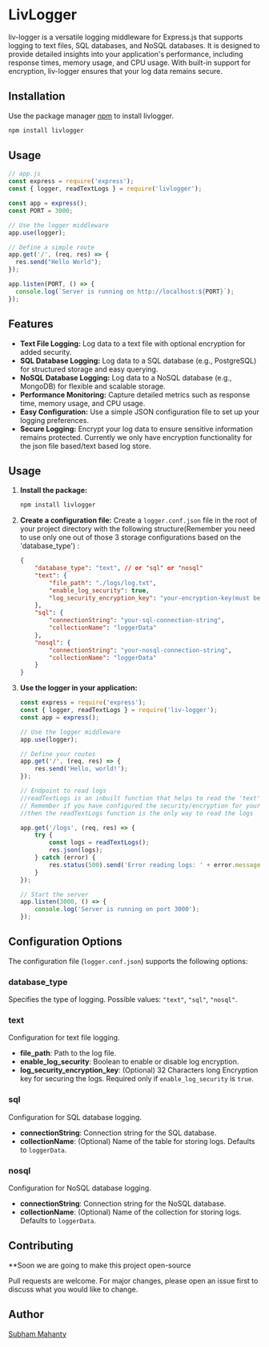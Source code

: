 # LivLogger

liv-logger is a versatile logging middleware for Express.js that supports logging to text files, SQL databases, and NoSQL databases. It is designed to provide detailed insights into your application's performance, including response times, memory usage, and CPU usage. With built-in support for encryption, liv-logger ensures that your log data remains secure.

## Installation

Use the package manager [npm](https://docs.npmjs.com/downloading-and-installing-node-js-and-npm) to install livlogger.

```bash
npm install livlogger
```

## Usage

```JavaScript
// app.js
const express = require('express');
const { logger, readTextLogs } = require('livlogger');

const app = express();
const PORT = 3000;

// Use the logger middleware
app.use(logger);

// Define a simple route
app.get('/', (req, res) => {
  res.send("Hello World");
});

app.listen(PORT, () => {
  console.log(`Server is running on http://localhost:${PORT}`);
});

```

## Features

- **Text File Logging:** Log data to a text file with optional encryption for added security.
- **SQL Database Logging:** Log data to a SQL database (e.g., PostgreSQL) for structured storage and easy querying.
- **NoSQL Database Logging:** Log data to a NoSQL database (e.g., MongoDB) for flexible and scalable storage.
- **Performance Monitoring:** Capture detailed metrics such as response time, memory usage, and CPU usage.
- **Easy Configuration:** Use a simple JSON configuration file to set up your logging preferences.
- **Secure Logging:** Encrypt your log data to ensure sensitive information remains protected. Currently we only have encryption functionality for the json file based/text based log store.
## Usage

1. **Install the package:**
    ```bash
    npm install livlogger
    ```

2. **Create a configuration file:**
    Create a `logger.conf.json` file in the root of your project directory with the following structure(Remember you need to use only one out of those 3 storage configurations based on the 'database_type') :
    ```json
    {
        "database_type": "text", // or "sql" or "nosql"
        "text": {
            "file_path": "./logs/log.txt",
            "enable_log_security": true,
            "log_security_encryption_key": "your-encryption-key(must be 32characters long)"
        },
        "sql": {
            "connectionString": "your-sql-connection-string",
            "collectionName": "loggerData"
        },
        "nosql": {
            "connectionString": "your-nosql-connection-string",
            "collectionName": "loggerData"
        }
    }
    ```

3. **Use the logger in your application:**
    ```javascript
    const express = require('express');
    const { logger, readTextLogs } = require('liv-logger');
    const app = express();

    // Use the logger middleware
    app.use(logger);

    // Define your routes
    app.get('/', (req, res) => {
        res.send('Hello, world!');
    });
 
    // Endpoint to read logs
    //readTextLogs is an inbuilt function that helps to read the 'text' based stored data.
    // Remember if you have configured the security/encryption for your text based storage,
    //then the readTextLogs function is the only way to read the logs

    app.get('/logs', (req, res) => {
        try {
            const logs = readTextLogs(); 
            res.json(logs);
        } catch (error) {
            res.status(500).send('Error reading logs: ' + error.message);
        }
    });

    // Start the server
    app.listen(3000, () => {
        console.log('Server is running on port 3000');
    });
    ```
## Configuration Options

The configuration file (`logger.conf.json`) supports the following options:

### database_type
Specifies the type of logging. Possible values: `"text"`, `"sql"`, `"nosql"`.

### text
Configuration for text file logging.
- **file_path**: Path to the log file.
- **enable_log_security**: Boolean to enable or disable log encryption.
- **log_security_encryption_key**: (Optional) 32 Characters long Encryption key for securing the logs. Required only if `enable_log_security` is `true`.

### sql
Configuration for SQL database logging.
- **connectionString**: Connection string for the SQL database.
- **collectionName**: (Optional) Name of the table for storing logs. Defaults to `loggerData`.

### nosql
Configuration for NoSQL database logging.
- **connectionString**: Connection string for the NoSQL database.
- **collectionName**: (Optional) Name of the collection for storing logs. Defaults to `loggerData`.


## Contributing
**Soon we are going to make this project open-source 

Pull requests are welcome. For major changes, please open an issue first
to discuss what you would like to change.

## Author

[Subham Mahanty](https://www.linkedin.com/in/subham-mahanty/)
